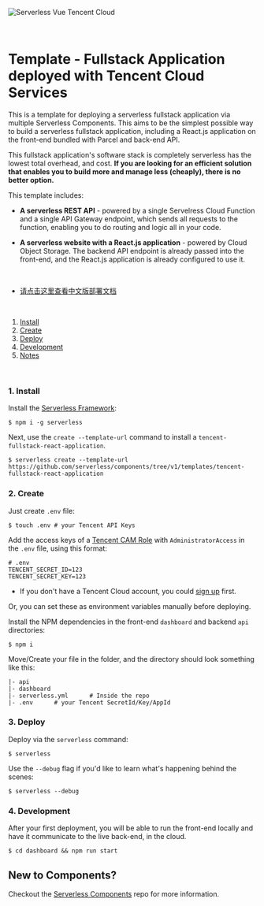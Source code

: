 ![Serverless Vue Tencent Cloud](https://main.qcloudimg.com/raw/04b03dc93ebb0db58668811845c9a003.png)

&nbsp;

# Template - Fullstack Application deployed with Tencent Cloud Services

This is a template for deploying a serverless fullstack application via multiple Serverless Components. This aims to be the simplest possible way to build a serverless fullstack application, including a React.js application on the front-end bundled with Parcel and back-end API.

This fullstack application's software stack is completely serverless has the lowest total overhead, and cost. **If you are looking for an efficient solution that enables you to build more and manage less (cheaply), there is no better option.**

This template includes:

- **A serverless REST API** - powered by a single Servelress Cloud Function and a single API Gateway endpoint, which sends all requests to the function, enabling you to do routing and logic all in your code.

- **A serverless website with a React.js application** - powered by Cloud Object Storage. The backend API endpoint is already passed into the front-end, and the React.js application is already configured to use it.

&nbsp;

- [请点击这里查看中文版部署文档](./README.md)

&nbsp;

1. [Install](#1-install)
2. [Create](#2-create)
3. [Deploy](#3-deploy)
4. [Development](#4-development)
5. [Notes](#5-notes)

&nbsp;

### 1. Install

Install the [Serverless Framework](https://www.github.com/serverless/serverless):

```console
$ npm i -g serverless
```

Next, use the `create --template-url` command to install a `tencent-fullstack-react-application`.

```console
$ serverless create --template-url https://github.com/serverless/components/tree/v1/templates/tencent-fullstack-react-application
```

### 2. Create

Just create `.env` file:

```console
$ touch .env # your Tencent API Keys
```

Add the access keys of a [Tencent CAM Role](https://console.cloud.tencent.com/cam/capi) with `AdministratorAccess` in the `.env` file, using this format:

```
# .env
TENCENT_SECRET_ID=123
TENCENT_SECRET_KEY=123
```

- If you don't have a Tencent Cloud account, you could [sign up](https://intl.cloud.tencent.com/register) first.

Or, you can set these as environment variables manually before deploying.

Install the NPM dependencies in the front-end `dashboard` and backend `api` directories:

```console
$ npm i
```

Move/Create your file in the folder, and the directory should look something like this:

```
|- api
|- dashboard
|- serverless.yml      # Inside the repo
|- .env      # your Tencent SecretId/Key/AppId
```

### 3. Deploy

Deploy via the `serverless` command:

```console
$ serverless
```

Use the `--debug` flag if you'd like to learn what's happening behind the scenes:

```console
$ serverless --debug
```

### 4. Development

After your first deployment, you will be able to run the front-end locally and have it communicate to the live back-end, in the cloud.

```console
$ cd dashboard && npm run start
```

## New to Components?

Checkout the [Serverless Components](https://github.com/serverless/components) repo for more information.
